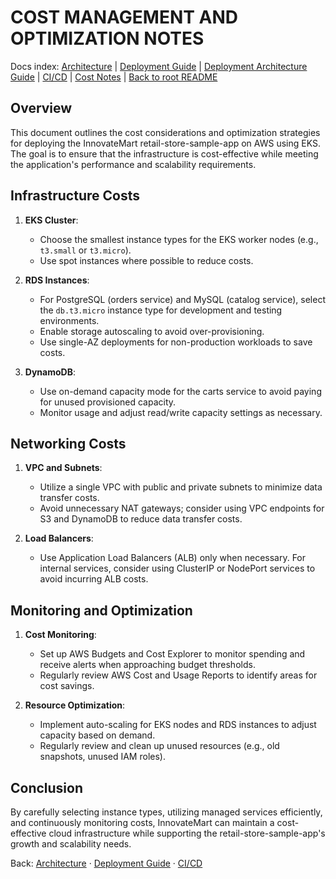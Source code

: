 # COST MANAGEMENT AND OPTIMIZATION NOTES

Docs index: [Architecture](./ARCHITECTURE.md) | [Deployment Guide](./DEPLOYMENT_GUIDE.md) | [Deployment Architecture Guide](./Deployment_Architecture_Guide.md) | [CI/CD](./CI_CD.md) | [Cost Notes](./COST_NOTES.md) | [Back to root README](../../README.md)

## Overview
This document outlines the cost considerations and optimization strategies for deploying the InnovateMart retail-store-sample-app on AWS using EKS. The goal is to ensure that the infrastructure is cost-effective while meeting the application's performance and scalability requirements.

## Infrastructure Costs
1. **EKS Cluster**:
   - Choose the smallest instance types for the EKS worker nodes (e.g., `t3.small` or `t3.micro`).
   - Use spot instances where possible to reduce costs.

2. **RDS Instances**:
   - For PostgreSQL (orders service) and MySQL (catalog service), select the `db.t3.micro` instance type for development and testing environments.
   - Enable storage autoscaling to avoid over-provisioning.
   - Use single-AZ deployments for non-production workloads to save costs.

3. **DynamoDB**:
   - Use on-demand capacity mode for the carts service to avoid paying for unused provisioned capacity.
   - Monitor usage and adjust read/write capacity settings as necessary.

## Networking Costs
1. **VPC and Subnets**:
   - Utilize a single VPC with public and private subnets to minimize data transfer costs.
   - Avoid unnecessary NAT gateways; consider using VPC endpoints for S3 and DynamoDB to reduce data transfer costs.

2. **Load Balancers**:
   - Use Application Load Balancers (ALB) only when necessary. For internal services, consider using ClusterIP or NodePort services to avoid incurring ALB costs.

## Monitoring and Optimization
1. **Cost Monitoring**:
   - Set up AWS Budgets and Cost Explorer to monitor spending and receive alerts when approaching budget thresholds.
   - Regularly review AWS Cost and Usage Reports to identify areas for cost savings.

2. **Resource Optimization**:
   - Implement auto-scaling for EKS nodes and RDS instances to adjust capacity based on demand.
   - Regularly review and clean up unused resources (e.g., old snapshots, unused IAM roles).

## Conclusion
By carefully selecting instance types, utilizing managed services efficiently, and continuously monitoring costs, InnovateMart can maintain a cost-effective cloud infrastructure while supporting the retail-store-sample-app's growth and scalability needs.

Back: [Architecture](./ARCHITECTURE.md) · [Deployment Guide](./DEPLOYMENT_GUIDE.md) · [CI/CD](./CI_CD.md)
